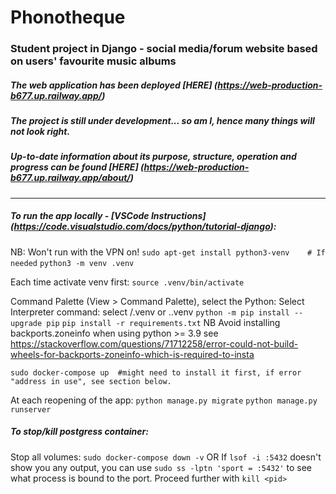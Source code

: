 # Phonotheque
### Student project in Django - social media/forum website based on users' favourite music albums

##### The web application has been deployed [HERE] (https://web-production-b677.up.railway.app/)
##### The project is still under development... so am I, hence many things will not look right.
##### Up-to-date information about its purpose, structure, operation and progress can be found [HERE] (https://web-production-b677.up.railway.app/about/)
---

##### To run the app locally - [VSCode Instructions] (https://code.visualstudio.com/docs/python/tutorial-django):
NB: Won't run with the VPN on! 
`sudo apt-get install python3-venv    # If needed`
`python3 -m venv .venv` 

Each time activate venv first: 
```source .venv/bin/activate``` 

Command Palette (View > Command Palette), select the Python: Select Interpreter command: select /.venv or .\.venv
`python -m pip install --upgrade pip`
`pip install -r requirements.txt`
NB Avoid installing backports.zoneinfo when using python >= 3.9 
see https://stackoverflow.com/questions/71712258/error-could-not-build-wheels-for-backports-zoneinfo-which-is-required-to-insta
		
`sudo docker-compose up  #might need to install it first, if error "address in use", see section below.`

At each reopening of the app:
	`python manage.py migrate`
	`python manage.py runserver`

##### To stop/kill postgress container:
Stop all volumes:
	```
	sudo docker-compose down -v
	```
OR
If ```lsof -i :5432``` doesn't show you any output, you can use 
```sudo ss -lptn 'sport = :5432'``` to see what process is bound to the port.
Proceed further with ```kill <pid>```

	

